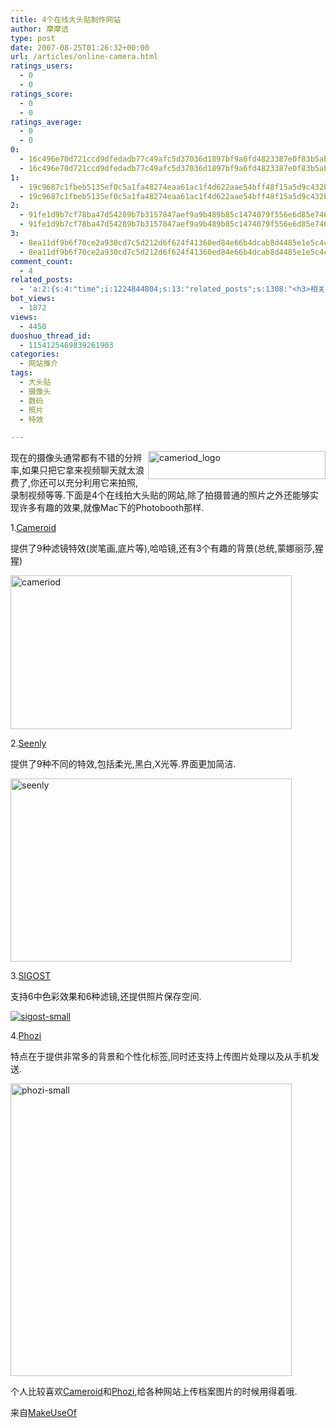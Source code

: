 ```yaml
---
title: 4个在线大头贴制作网站
author: 摩摩诘
type: post
date: 2007-08-25T01:26:32+00:00
url: /articles/online-camera.html
ratings_users:
  - 0
  - 0
ratings_score:
  - 0
  - 0
ratings_average:
  - 0
  - 0
0:
  - 16c496e70d721ccd9dfedadb77c49afc5d37036d1897bf9a6fd4823387e0f83b5ab5f1c7b0bd2f19839e790ecda579ec
  - 16c496e70d721ccd9dfedadb77c49afc5d37036d1897bf9a6fd4823387e0f83b5ab5f1c7b0bd2f19839e790ecda579ec
1:
  - 19c9687c1fbeb5135ef0c5a1fa48274eaa61ac1f4d622aae54bff48f15a5d9c432b8ae5d9625e0fe22aad8357a147f6b
  - 19c9687c1fbeb5135ef0c5a1fa48274eaa61ac1f4d622aae54bff48f15a5d9c432b8ae5d9625e0fe22aad8357a147f6b
2:
  - 91fe1d9b7cf78ba47d54289b7b3157847aef9a9b489b85c1474079f556e6d85e7460f669151cfc3e7741170f5226ecf4
  - 91fe1d9b7cf78ba47d54289b7b3157847aef9a9b489b85c1474079f556e6d85e7460f669151cfc3e7741170f5226ecf4
3:
  - 8ea11df9b6f70ce2a930cd7c5d212d6f624f41360ed84e66b4dcab8d4485e1e5c4c2875d613b9394ac2122184a76c141
  - 8ea11df9b6f70ce2a930cd7c5d212d6f624f41360ed84e66b4dcab8d4485e1e5c4c2875d613b9394ac2122184a76c141
comment_count:
  - 4
related_posts:
  - 'a:2:{s:4:"time";i:1224844804;s:13:"related_posts";s:1308:"<h3>相关日志</h3><ul class="related_post"><li><a href="http://www.digglife.cn/articles/custom-windows-interface-tools.html" title="9个工具打造焕然一新的Windows界面">9个工具打造焕然一新的Windows界面</a></li><li><a href="http://www.digglife.cn/articles/add-compiz-fusion-stackswitch.html" title="Compiz Fusion新特效Stackswitch">Compiz Fusion新特效Stackswitch</a></li><li><a href="http://www.digglife.cn/articles/first-look-ipod-nano.html" title="iPod Nano初体验">iPod Nano初体验</a></li><li><a href="http://www.digglife.cn/articles/ipod-touchvx858vx878microsdminisd.html" title="与iPod touch一模一样的中国制多媒体播放机">与iPod touch一模一样的中国制多媒体播放机</a></li><li><a href="http://www.digglife.cn/articles/3d-rss-reader-voyager.html" title="Voyage:3D效果的在线RSS阅读器">Voyage:3D效果的在线RSS阅读器</a></li><li><a href="http://www.digglife.cn/articles/fireflies-screensaver-download.html" title="酷:流光飞舞的屏幕保护下载">酷:流光飞舞的屏幕保护下载</a></li><li><a href="http://www.digglife.cn/articles/install-compiz-fusion-and-trouble-shooting-part2-2.html" title="Ubuntu Compiz Fusion安装和常见问题解决 Part.2">Ubuntu Compiz Fusion安装和常见问题解决 Part.2</a></li></ul>";}'
bot_views:
  - 1872
views:
  - 4450
duoshuo_thread_id:
  - 1154125469839261903
categories:
  - 网站推介
tags:
  - 大头贴
  - 摄像头
  - 数码
  - 照片
  - 特效

---
```

<a atomicselection="true" href="https://www.digglife.net/wp-content/uploads/3/379/2007/08/cameriod-logo.png"><img align="right" width="284" src="http://digglife.qiniudn.com/wp-content/uploads/3/379/2007/08/cameriod-logo-thumb.png" alt="cameriod_logo" height="45" /></a> 现在的摄像头通常都有不错的分辨率,如果只把它拿来视频聊天就太浪费了,你还可以充分利用它来拍照,录制视频等等.下面是4个在线拍大头贴的网站,除了拍摄普通的照片之外还能够实现许多有趣的效果,就像Mac下的Photobooth那样.

<!--more-->

1.[Cameroid][1]

提供了9种滤镜特效(炭笔画,底片等),哈哈镜,还有3个有趣的背景(总统,蒙娜丽莎,猩猩)

<a atomicselection="true" href="https://www.digglife.net/wp-content/uploads/3/379/2007/08/cameriod.png"><img width="450" src="http://digglife.qiniudn.com/wp-content/uploads/3/379/2007/08/cameriod-thumb.png" alt="cameriod" height="246" /></a>

2.[Seenly][2]

提供了9种不同的特效,包括柔光,黑白,X光等.界面更加简洁.

<a atomicselection="true" href="https://www.digglife.net/wp-content/uploads/3/379/2007/08/seenly.png"><img width="450" src="http://digglife.qiniudn.com/wp-content/uploads/3/379/2007/08/seenly-thumb.png" alt="seenly" height="293" /></a>

3.[SIGOST][3]

支持6中色彩效果和6种滤镜,还提供照片保存空间.

<a atomicselection="true" href="https://www.digglife.net/wp-content/uploads/3/379/2007/08/sigost-small.png"><img src="http://digglife.qiniudn.com/wp-content/uploads/3/379/2007/08/sigost-small-thumb.png" alt="sigost-small" /></a>

4.[Phozi][4]

特点在于提供非常多的背景和个性化标签,同时还支持上传图片处理以及从手机发送.

<a atomicselection="true" href="https://www.digglife.net/wp-content/uploads/3/379/2007/08/phozi-small.png"><img width="450" src="http://digglife.qiniudn.com/wp-content/uploads/3/379/2007/08/phozi-small-thumb.png" alt="phozi-small" height="468" /></a>

个人比较喜欢[Cameroid][1]和[Phozi][4],给各种网站上传档案图片的时候用得着哦.

来自<a target="_blank" href="http://www.makeuseof.com/tag/4-free-webcam-online-photobooth-like-web-applications/">MakeUseOf</a>

 [1]: http://www.cameroid.com/
 [2]: http://www.seenly.com/
 [3]: http://www.sigost.com/
 [4]: http://phozi.com